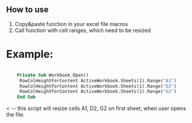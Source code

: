 ## How to use

1. Copy&paste function in your excel file macros
2. Call function with cell ranges, which need to be resized

# Example:

```vb

    Private Sub Workbook_Open()
     RowColHeightForContent ActiveWorkbook.Sheets(1).Range("A1")
     RowColHeightForContent ActiveWorkbook.Sheets(1).Range("D2")
     RowColHeightForContent ActiveWorkbook.Sheets(1).Range("G2")
    End Sub

```

< -- this script will resize cells A1, D2, G2 on first sheet, when user opens the file.